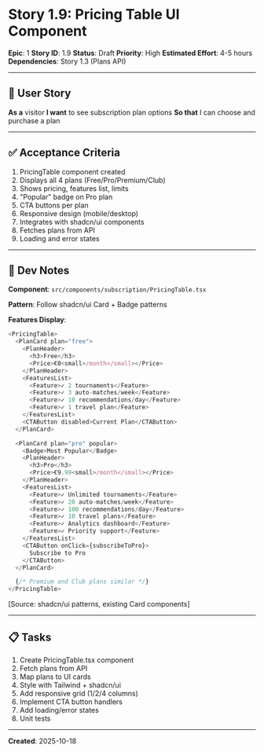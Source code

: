 # Story 1.9: Pricing Table UI Component

**Epic**: 1
**Story ID**: 1.9
**Status**: Draft
**Priority**: High
**Estimated Effort**: 4-5 hours
**Dependencies**: Story 1.3 (Plans API)

---

## 📖 User Story

**As a** visitor
**I want** to see subscription plan options
**So that** I can choose and purchase a plan

---

## ✅ Acceptance Criteria

1. PricingTable component created
2. Displays all 4 plans (Free/Pro/Premium/Club)
3. Shows pricing, features list, limits
4. "Popular" badge on Pro plan
5. CTA buttons per plan
6. Responsive design (mobile/desktop)
7. Integrates with shadcn/ui components
8. Fetches plans from API
9. Loading and error states

---

## 🔧 Dev Notes

**Component**: `src/components/subscription/PricingTable.tsx`

**Pattern**: Follow shadcn/ui Card + Badge patterns

**Features Display**:
```typescript
<PricingTable>
  <PlanCard plan="free">
    <PlanHeader>
      <h3>Free</h3>
      <Price>€0<small>/month</small></Price>
    </PlanHeader>
    <FeaturesList>
      <Feature>✓ 2 tournaments</Feature>
      <Feature>✓ 3 auto-matches/week</Feature>
      <Feature>✓ 10 recommendations/day</Feature>
      <Feature>✓ 1 travel plan</Feature>
    </FeaturesList>
    <CTAButton disabled>Current Plan</CTAButton>
  </PlanCard>

  <PlanCard plan="pro" popular>
    <Badge>Most Popular</Badge>
    <PlanHeader>
      <h3>Pro</h3>
      <Price>€9.99<small>/month</small></Price>
    </PlanHeader>
    <FeaturesList>
      <Feature>✓ Unlimited tournaments</Feature>
      <Feature>✓ 20 auto-matches/week</Feature>
      <Feature>✓ 100 recommendations/day</Feature>
      <Feature>✓ 10 travel plans</Feature>
      <Feature>✓ Analytics dashboard</Feature>
      <Feature>✓ Priority support</Feature>
    </FeaturesList>
    <CTAButton onClick={subscribeToPro}>
      Subscribe to Pro
    </CTAButton>
  </PlanCard>

  {/* Premium and Club plans similar */}
</PricingTable>
```

[Source: shadcn/ui patterns, existing Card components]

---

## 📋 Tasks

1. Create PricingTable.tsx component
2. Fetch plans from API
3. Map plans to UI cards
4. Style with Tailwind + shadcn/ui
5. Add responsive grid (1/2/4 columns)
6. Implement CTA button handlers
7. Add loading/error states
8. Unit tests

---

**Created**: 2025-10-18
